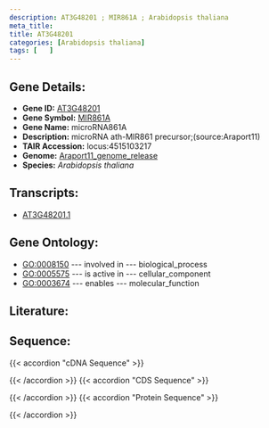 ```yaml
---
description: AT3G48201 ; MIR861A ; Arabidopsis thaliana
meta_title:
title: AT3G48201
categories: [Arabidopsis thaliana]
tags: [   ]
---
```


## Gene Details:
- **Gene ID:** [AT3G48201](https://www.arabidopsis.org/locus?name=AT3G48201)
- **Gene Symbol:** <u>MIR861A</u>
- **Gene Name:** microRNA861A
- **Description:**   microRNA ath-MIR861 precursor;(source:Araport11)
- **TAIR Accession:** locus:4515103217
- **Genome:** [Araport11_genome_release](https://www.arabidopsis.org/download/list?dir=Genes%2FAraport11_genome_release)
- **Species:** *Arabidopsis thaliana*

## Transcripts:
   -  [AT3G48201.1](https://www.arabidopsis.org/gene?name=AT3G48201.1)
## Gene Ontology:
   - [GO:0008150](https://amigo.geneontology.org/amigo/term/GO:0008150)&nbsp;---&nbsp;involved in&nbsp;---&nbsp;biological_process
   - [GO:0005575](https://amigo.geneontology.org/amigo/term/GO:0005575)&nbsp;---&nbsp;is active in&nbsp;---&nbsp;cellular_component
   - [GO:0003674](https://amigo.geneontology.org/amigo/term/GO:0003674)&nbsp;---&nbsp;enables&nbsp;---&nbsp;molecular_function
## Literature:
## Sequence:
{{< accordion "cDNA Sequence" >}}

{{< /accordion >}}
{{< accordion "CDS Sequence" >}}

{{< /accordion >}}
{{< accordion "Protein Sequence" >}}

{{< /accordion >}}
